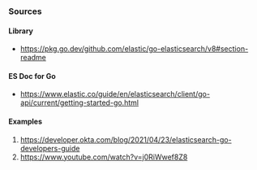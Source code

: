 ### Sources
#### Library
- https://pkg.go.dev/github.com/elastic/go-elasticsearch/v8#section-readme
#### ES Doc for Go
- https://www.elastic.co/guide/en/elasticsearch/client/go-api/current/getting-started-go.html
#### Examples
1. https://developer.okta.com/blog/2021/04/23/elasticsearch-go-developers-guide
2. https://www.youtube.com/watch?v=j0RiWwef8Z8
